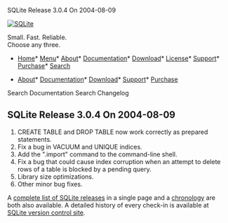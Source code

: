 




SQLite Release 3\.0\.4 On 2004\-08\-09




[![SQLite](../images/sqlite370_banner.gif)](../index.html)


Small. Fast. Reliable.  
Choose any three.


* [Home](../index.html)* [Menu](javascript:void(0))* [About](../about.html)* [Documentation](../docs.html)* [Download](../download.html)* [License](../copyright.html)* [Support](../support.html)* [Purchase](../prosupport.html)* [Search](javascript:void(0))




* [About](../about.html)* [Documentation](../docs.html)* [Download](../download.html)* [Support](../support.html)* [Purchase](../prosupport.html)






Search Documentation
Search Changelog







## SQLite Release 3\.0\.4 On 2004\-08\-09

1. CREATE TABLE and DROP TABLE now work correctly as prepared statements.
2. Fix a bug in VACUUM and UNIQUE indices.
3. Add the ".import" command to the command\-line shell.
4. Fix a bug that could cause index corruption when an attempt to
 delete rows of a table is blocked by a pending query.
5. Library size optimizations.
6. Other minor bug fixes.



A [complete list of SQLite releases](../changes.html)
 in a single page and a [chronology](../chronology.html) are both also available.
 A detailed history of every
 check\-in is available at
 [SQLite version control site](https://www.sqlite.org/src/timeline).


